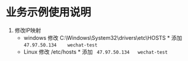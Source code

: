 # 业务示例使用说明
1. 修改IP映射
    *  windows 修改  C:\Windows\System32\drivers\etc\HOSTS
            *  添加  ```47.97.50.134	  wechat-test```
    *   Linux 修改 /etc/hosts
            *  添加  ``` 47.97.50.134	  wechat-test```
